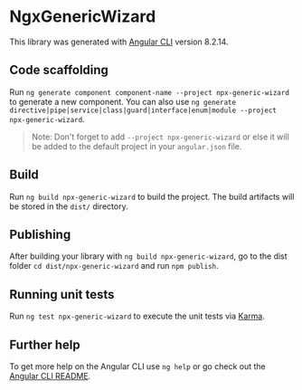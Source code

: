 # NgxGenericWizard

This library was generated with [Angular CLI](https://github.com/angular/angular-cli) version 8.2.14.

## Code scaffolding

Run `ng generate component component-name --project npx-generic-wizard` to generate a new component. You can also use `ng generate directive|pipe|service|class|guard|interface|enum|module --project npx-generic-wizard`.

> Note: Don't forget to add `--project npx-generic-wizard` or else it will be added to the default project in your `angular.json` file.

## Build

Run `ng build npx-generic-wizard` to build the project. The build artifacts will be stored in the `dist/` directory.

## Publishing

After building your library with `ng build npx-generic-wizard`, go to the dist folder `cd dist/npx-generic-wizard` and run `npm publish`.

## Running unit tests

Run `ng test npx-generic-wizard` to execute the unit tests via [Karma](https://karma-runner.github.io).

## Further help

To get more help on the Angular CLI use `ng help` or go check out the [Angular CLI README](https://github.com/angular/angular-cli/blob/master/README.md).
